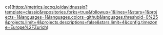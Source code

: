 cs](https://metrics.lecoq.io/davidnussio?template=classic&repositories.forks=true&followup=1&lines=1&stars=1&projects=1&languages=1&languages.colors=github&languages.threshold=0%25&projects.limit=4&projects.descriptions=false&stars.limit=4&config.timezone=Europe%2FZurich)

